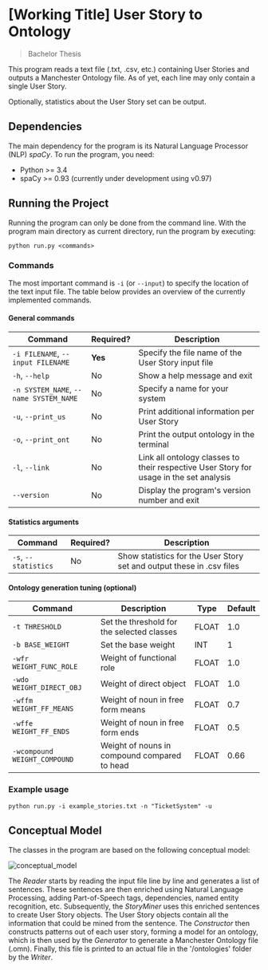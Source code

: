 # [Working Title] User Story to Ontology

> Bachelor Thesis

This program reads a text file (.txt, .csv, etc.) containing User Stories and outputs a Manchester Ontology file. As of yet, each line may only contain a single User Story.

Optionally, statistics about the User Story set can be output.

## Dependencies
The main dependency for the program is its Natural Language Processor (NLP) _spaCy_. To run the program, you need:

* Python >= 3.4
* spaCy >= 0.93 (currently under development using v0.97)

## Running the Project
Running the program can only be done from the command line. With the program main directory as current directory, run the program by executing:

```
python run.py <commands>
```

### Commands
The most important command is `-i` (or `--input`) to specify the location of the text input file. The table below provides an overview of the currently implemented commands.

#### General commands

Command | Required? | Description
--------|-----------|------------
`-i FILENAME`, `--input FILENAME` | __Yes__ | Specify the file name of the User Story input file
`-h`, `--help` | No | Show a help message and exit
`-n SYSTEM_NAME`, `--name SYSTEM_NAME` | No | Specify a name for your system
`-u`, `--print_us` | No | Print additional information per User Story
`-o`, `--print_ont` | No | Print the output ontology in the terminal
`-l`, `--link` | No | Link all ontology classes to their respective User Story for usage in the set analysis
`--version` | No | Display the program's version number and exit

#### Statistics arguments
Command | Required? | Description
--------|-----------|------------
`-s`, `--statistics` | No | Show statistics for the User Story set and output these in .csv files

#### Ontology generation tuning (optional)
Command | Description | Type | Default
--------|-----------|------------|--------
`-t THRESHOLD` | Set the threshold for the selected classes | FLOAT | 1.0
`-b BASE_WEIGHT` | Set the base weight | INT | 1
`-wfr WEIGHT_FUNC_ROLE` | Weight of functional role | FLOAT | 1.0
`-wdo WEIGHT_DIRECT_OBJ` | Weight of direct object | FLOAT | 1.0
`-wffm WEIGHT_FF_MEANS` | Weight of noun in free form means | FLOAT | 0.7
`-wffe WEIGHT_FF_ENDS` | Weight of noun in free form ends | FLOAT | 0.5
`-wcompound WEIGHT_COMPOUND` | Weight of nouns in compound compared to head | FLOAT | 0.66

### Example usage

```
python run.py -i example_stories.txt -n "TicketSystem" -u
```

## Conceptual Model
The classes in the program are based on the following conceptual model:

![conceptual_model](https://cloud.githubusercontent.com/assets/1345476/10860279/65624da0-7f66-11e5-8156-f7d2dbf74792.png)

The _Reader_ starts by reading the input file line by line and generates a list of sentences. These sentences are then enriched using Natural Language Processing, adding Part-of-Speech tags, dependencies, named entity recognition, etc. Subsequently, the _StoryMiner_ uses this enriched sentences to create User Story objects. The User Story objects contain all the information that could be mined from the sentence. The _Constructor_ then constructs patterns out of each user story, forming a model for an ontology, which is then used by the _Generator_ to generate a Manchester Ontology file (.omn). Finally, this file is printed to an actual file in the '/ontologies' folder by the _Writer_.
